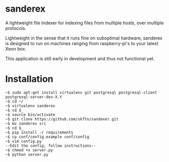 sanderex
========
A lightweight file indexer for indexing files from multiple hosts, over multiple protocols.

Lightweight in the sense that it runs fine on suboptimal hardware, sanderex is designed to run on machines ranging from raspberry-pi's to your latest Xeon box.

This application is still early in development and thus not functional yet.


Installation
===================================================
    ~$ sudo apt-get install virtualenv git postgresql postgresql-client postgresql-server-dev-X.Y
    ~$ cd ~/
    ~$ virtualenv sanderex
    ~$ cd $_
    ~$ source bin/activate
    ~$ git clone https://github.com/skftn/sandexer.git
    ~$ mv sanderex src
    ~$ cd $_
    ~$ pip install -r requirements
    ~$ cp conf/config.example conf/config
    ~$ vim config.py
    --Edit the config, follow instructions--
    ~$ chmod +x server.py
    ~$ python server.py
